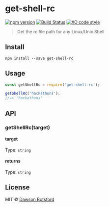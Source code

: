 # get-shell-rc
[![npm version](https://img.shields.io/npm/v/get-shell-rc.svg)](https://www.npmjs.com/package/get-shell-rc)
[![Build Status](https://travis-ci.org/dawsonbotsford/get-shell-rc.svg?branch=master)](https://travis-ci.org/dawsonbotsford/get-shell-rc)
[![XO code style](https://img.shields.io/badge/code_style-XO-5ed9c7.svg)](https://github.com/sindresorhus/xo)

> Get the rc file path for any Linux/Unix Shell


## Install

```
npm install --save get-shell-rc
```

## Usage

```js
const getShellRc = require('get-shell-rc');

getShellRc('hackathons');
//=> 'hackathons'
```


## API

### getShellRc(target)

#### target

Type: `string`

#### returns

Type: `string`

## License

MIT © [Dawson Botsford](http://dawsonbotsford.com)
